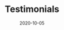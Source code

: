 ---
layout: layouts/testimonials.njk
title: Testimonials
date: 2020-10-05
permalink: /testimonials/index.html
---